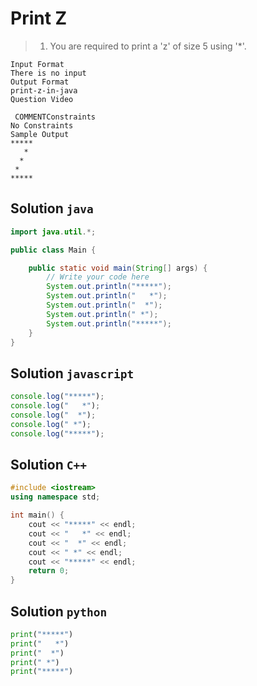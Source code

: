 # Print Z

> 1. You are required to print a 'z' of size 5 using '*'.

```text
Input Format
There is no input
Output Format
print-z-in-java
Question Video

 COMMENTConstraints
No Constraints
Sample Output
*****
   *
  *
 *
*****
```

## Solution `java`

```java
import java.util.*;

public class Main {

    public static void main(String[] args) {
        // Write your code here
        System.out.println("*****");
        System.out.println("   *");
        System.out.println("  *");
        System.out.println(" *");
        System.out.println("*****");
    }
}
```

## Solution `javascript`

```javascript
console.log("*****");
console.log("   *");
console.log("  *");
console.log(" *");
console.log("*****");
```

## Solution `C++`

```c++
#include <iostream>
using namespace std;

int main() {
    cout << "*****" << endl;
    cout << "   *" << endl;
    cout << "  *" << endl;
    cout << " *" << endl;
    cout << "*****" << endl;
    return 0;
}
```

## Solution `python`

```python
print("*****")
print("   *")
print("  *")
print(" *")
print("*****")
```